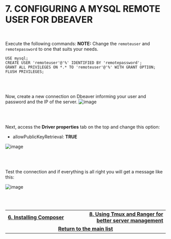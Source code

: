 # 7. CONFIGURING A MYSQL REMOTE USER FOR DBEAVER

<br>

Execute the following commands:
**NOTE:** Change the `remoteuser` and `remotepassword` to one that suits your needs.
```mysql
USE mysql;
CREATE USER 'remoteuser'@'%' IDENTIFIED BY 'remotepassword';
GRANT ALL PRIVILEGES ON *.* TO 'remoteuser'@'%' WITH GRANT OPTION;
FLUSH PRIVILEGES;
```

<br><br>

Now, create a new connection on Dbeaver informing your user and password and the IP of the server.
![image](https://user-images.githubusercontent.com/49572917/111880794-402c3d80-898c-11eb-9982-3a3fd295a86e.png)

<br><br>

Next, access the **Driver properties** tab on the top and change this option:
- allowPublicKeyRetrieval: **TRUE**

![image](https://user-images.githubusercontent.com/49572917/111880809-4f12f000-898c-11eb-9546-755da0b26072.png)

<br><br>

Test the connection and if everything is all right you will get a message like this:

![image](https://user-images.githubusercontent.com/49572917/111880888-a9ac4c00-898c-11eb-92e6-b09609a45aeb.png)

<br><br>
<div>
    <table width="9000">
        <tr>
            <td width="9000">
                <a href="https://github.com/andregalastri/tutorials/blob/main/Ubuntu%20Server/6.%20Installing%20Composer.md">
                  <b>6. Installing Composer</b>
              </a>
            </td>
            <td width="50%" align="right">
                <a href="https://github.com/andregalastri/tutorials/blob/main/Ubuntu%20Server/8.%20Using%20Tmux%20and%20Ranger%20for%20better%20server%20management.md">
                    <b>8. Using Tmux and Ranger for better server management</b>
                </a>
            </td>
        </tr>
        <tr>
            <td width="9000" colspan="2" align="center">
                <a href="">
                    <b>Return to the main list</b>
                </a>
            </td>
        </tr>
    </table>
</div>
